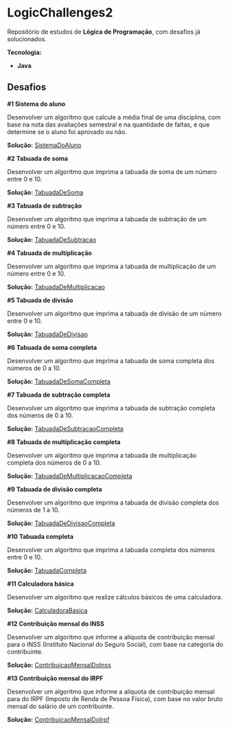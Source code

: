 # LogicChallenges2

Repositório de estudos de **Lógica de Programação**, com desafios já solucionados.

**Tecnologia:**

* **Java**

## Desafios

**#1 Sistema do aluno**

Desenvolver um algoritmo que calcule a média final de uma disciplina, com base na nota das avaliações semestral e na quantidade de faltas, e que determine se o aluno foi aprovado ou não.

**Solução:** [SistemaDoAluno](https://github.com/JesseLopesTI/LogicChallenges2/blob/master/Java/SistemaDoAluno.java)

**#2 Tabuada de soma**

Desenvolver um algoritmo que imprima a tabuada de soma de um número entre 0 e 10.

**Solução:** [TabuadaDeSoma](https://github.com/JesseLopesTI/LogicChallenges2/blob/master/Java/TabuadaDeSoma.java)

**#3 Tabuada de subtração**

Desenvolver um algoritmo que imprima a tabuada de subtração de um número entre 0 e 10.

**Solução:** [TabuadaDeSubtracao](https://github.com/JesseLopesTI/LogicChallenges2/blob/master/Java/TabuadaDeSubtracao.java)

**#4 Tabuada de multiplicação**

Desenvolver um algoritmo que imprima a tabuada de multiplicação de um número entre 0 e 10.

**Solução:** [TabuadaDeMultiplicacao](https://github.com/JesseLopesTI/LogicChallenges2/blob/master/Java/TabuadaDeMultiplicacao.java)

**#5 Tabuada de divisão**

Desenvolver um algoritmo que imprima a tabuada de divisão de um número entre 0 e 10.

**Solução:** [TabuadaDeDivisao](https://github.com/JesseLopesTI/LogicChallenges2/blob/master/Java/TabuadaDeDivisao.java)

**#6 Tabuada de soma completa**

Desenvolver um algoritmo que imprima a tabuada de soma completa dos números de 0 a 10.

**Solução:** [TabuadaDeSomaCompleta](https://github.com/JesseLopesTI/LogicChallenges2/blob/master/Java/TabuadaDeSomaCompleta.java)

**#7 Tabuada de subtração completa**

Desenvolver um algoritmo que imprima a tabuada de subtração completa dos números de 0 a 10.

**Solução:** [TabuadaDeSubtracaoCompleta](https://github.com/JesseLopesTI/LogicChallenges2/blob/master/Java/TabuadaDeSubtracaoCompleta.java)

**#8 Tabuada de multiplicação completa**

Desenvolver um algoritmo que imprima a tabuada de multiplicação completa dos números de 0 a 10.

**Solução:** [TabuadaDeMultiplicacaoCompleta](https://github.com/JesseLopesTI/LogicChallenges2/blob/master/Java/TabuadaDeMultiplicacaoCompleta.java)

**#9 Tabuada de divisão completa**

Desenvolver um algoritmo que imprima a tabuada de divisão completa dos números de 1 a 10.

**Solução:** [TabuadaDeDivisaoCompleta](https://github.com/JesseLopesTI/LogicChallenges2/blob/master/Java/TabuadaDeDivisaoCompleta.java)

**#10 Tabuada completa**

Desenvolver um algoritmo que imprima a tabuada completa dos números entre 0 e 10.

**Solução:** [TabuadaCompleta](https://github.com/JesseLopesTI/LogicChallenges2/blob/master/Java/TabuadaCompleta.java)

**#11 Calculadora básica**

Desenvolver um algoritmo que realize cálculos básicos de uma calculadora.

**Solução:** [CalculadoraBasica](https://github.com/JesseLopesTI/LogicChallenges2/blob/master/Java/CalculadoraBasica.java)

**#12 Contribuição mensal do INSS**

Desenvolver um algoritmo que informe a alíquota de contribuição mensal para o INSS (Instituto Nacional do Seguro Social), com base na categoria do contribuinte.

**Solução:** [ContribuicaoMensalDoInss](https://github.com/JesseLopesTI/LogicChallenges2/blob/master/Java/ContribuicaoMensalDoInss.java)

**#13 Contribuição mensal do IRPF**

Desenvolver um algoritmo que informe a alíquota de contribuição mensal para do IRPF (Imposto de Renda de Pessoa Física), com base no valor bruto mensal do salário de um contribuinte.

**Solução:** [ContribuicaoMensalDoIrpf](https://github.com/JesseLopesTI/LogicChallenges2/blob/master/Java/ContribuicaoMensalDoIrpf.java)
